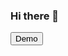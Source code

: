 ### Hi there 👋

<a href="https://dilcuyy.github.io/Tabel_Santri-TPQ/">
  <button>Demo</button>
</a>


